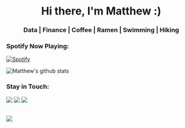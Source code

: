 <h1 align="center">Hi there, I'm Matthew :)</h1>
<h3 align="center">Data | Finance | Coffee | Ramen | Swimming | Hiking</h3>

### Spotify Now Playing: 
[![Spotify](https://githubreadme4.vercel.app/api/spotify)](https://open.spotify.com/user/q3wazyctbsoku5dnplnv4nwuc?si=bhBRDiQQR_-8SwHk9JkwtA)

![Matthew's github stats](https://github-readme-stats.vercel.app/api?username=mattnest&show_icons=true&theme=onedark)

### Stay in Touch:
<a href="https://www.linkedin.com/in/minghsiu-hu/"><img src="https://img.shields.io/badge/linkedin-%230077B5.svg?&style=for-the-badge&logo=linkedin&logoColor=white"></img></a>
<a href="https://www.facebook.com/mattNestNCTU/"><img src="https://img.shields.io/badge/facebook-%231877F2.svg?&style=for-the-badge&logo=facebook&logoColor=white"></img></a>
<a href="https://www.instagram.com/_mattnest_/"><img src="https://img.shields.io/badge/instagram-%23E4405F.svg?&style=for-the-badge&logo=instagram&logoColor=white"></img></a>

<br><img src="https://komarev.com/ghpvc/?username=mattNest&color=green" align="left">
